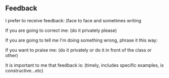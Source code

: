 ## Feedback
<p>I prefer to receive feedback: (face to face and sometimes writing</p>
<p>If you are going to correct me: (do it privately please)</p>
<p>If you are going to tell me I'm doing something wrong, phrase it this way:</p>
<p>If you want to praise me: (do it privately or do it in front of the class or other)</p>
<p>It is important to me that feedback is: (timely, includes specific examples, is constructive...etc)</p>
